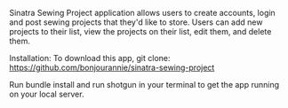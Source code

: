 Sinatra Sewing Project  application allows users to create accounts, login and post sewing projects that they'd like to store. Users can add new projects to their list, view the projects on their list, edit them, and delete them.

Installation: To download this app, git clone: https://github.com/bonjourannie/sinatra-sewing-project

Run bundle install and run shotgun in your terminal to get the app running on your local server.
